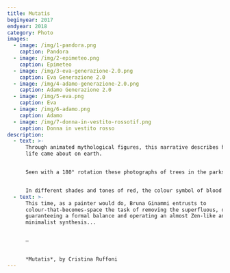 ```yaml
---
title: Mutatis
beginyear: 2017
endyear: 2018
category: Photo
images:
  - image: /img/1-pandora.png
    caption: Pandora
  - image: /img/2-epimeteo.png
    caption: Epimeteo
  - image: /img/3-eva-generazione-2.0.png
    caption: Eva Generazione 2.0
  - image: /img/4-adamo-generazione-2.0.png
    caption: Adamo Generazione 2.0
  - image: /img/5-eva.png
    caption: Eva
  - image: /img/6-adamo.png
    caption: Adamo
  - image: /img/7-donna-in-vestito-rossotif.png
    caption: Donna in vestito rosso
description:
  - text: >-
      Through animated mythological figures, this narrative describes how human
      life came about on earth. 


      Seen with a 180° rotation these photographs of trees in the parks of Milan, take on human and divine semblances.


      In different shades and tones of red, the colour symbol of blood and Eros, the backgrounds enrich each mythological figure with pathos.
  - text: >-
      This time, as a painter would do, Bruna Ginammi entrusts to
      colour-that-becomes-space the task of removing the superfluous, of
      guaranteeing a formal balance and operating an almost Zen-like and
      minimalist synthesis...


      —


      *Mutatis*, by Cristina Ruffoni
---
```

